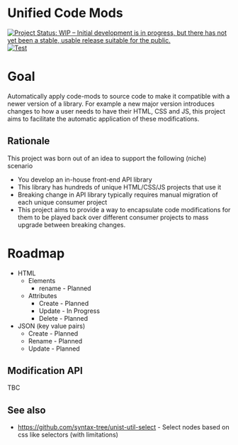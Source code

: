# Unified Code Mods

[![Project Status: WIP – Initial development is in progress, but there has not yet been a stable, usable release suitable for the public.](https://www.repostatus.org/badges/latest/wip.svg)](https://www.repostatus.org/#wip) [![Test](https://github.com/jamesrwilliams/unified-code-mods/actions/workflows/node.js.yml/badge.svg)](https://github.com/jamesrwilliams/unified-code-mods/actions/workflows/node.js.yml)

# Goal

Automatically apply code-mods to source code to make it compatible with a newer version of a 
library. For example a new major version introduces changes to how a user needs to have their 
HTML, CSS and JS, this project aims to facilitate the automatic application of these 
modifications.

## Rationale

This project was born out of an idea to support the following (niche) scenario 

- You develop an in-house front-end API library
- This library has hundreds of unique HTML/CSS/JS projects that use it
- Breaking change in API library typically requires manual migration of each unique consumer 
  project
- This project aims to provide a way to encapsulate code modifications for them to be played 
  back over different consumer projects to mass upgrade between breaking changes.

# Roadmap

- HTML
  - Elements
    - rename - Planned
  - Attributes
    - Create - Planned
    - Update - In Progress
    - Delete - Planned
- JSON (key value pairs)
  - Create - Planned
  - Rename - Planned
  - Update - Planned

## Modification API

TBC

## See also

- https://github.com/syntax-tree/unist-util-select - Select nodes based on css like selectors 
  (with limitations)
